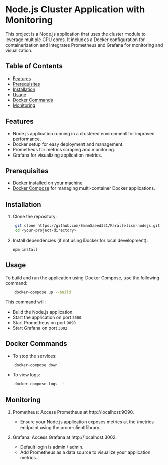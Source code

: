 # Node.js Cluster Application with Monitoring

This project is a Node.js application that uses the cluster module to leverage multiple CPU cores. It includes a Docker configuration for containerization and integrates Prometheus and Grafana for monitoring and visualization.

## Table of Contents

- [Features](#features)
- [Prerequisites](#prerequisites)
- [Installation](#installation)
- [Usage](#usage)
- [Docker Commands](#docker-commands)
- [Monitoring](#monitoring)

## Features

- Node.js application running in a clustered environment for improved performance.
- Docker setup for easy deployment and management.
- Prometheus for metrics scraping and monitoring.
- Grafana for visualizing application metrics.

## Prerequisites

- [Docker](https://www.docker.com/) installed on your machine.
- [Docker Compose](https://docs.docker.com/compose/) for managing multi-container Docker applications.

## Installation

1. Clone the repository:

   ```bash
    git clone https://github.com/EmanSaeed331/Parallelism-nodejs.git
    cd <your-project-directory>
   ```
2. Install dependencies (if not using Docker for local development):

    ```bash
    npm install
    ```
## Usage 
To build and run the application using Docker Compose, use the following command:

```bash
    docker-compose up --build
```
This command will:
 - Build the Node.js application.
 - Start the application on port `3000`.
 - Start Prometheus on port `9090`
 - Start Grafana on port `3002`

## Docker Commands
- To stop the services:
```bash 
    docker-compose down
```
- To view logs:
```bash
    docker-compose logs -f
```
## Monitoring
1. Prometheus: Access Prometheus at http://localhost:9090.
    - Ensure your Node.js application exposes metrics at the /metrics endpoint using the prom-client library.

2. Grafana: Access Grafana at http://localhost:3002.
    - Default login is admin / admin.
    - Add Prometheus as a data source to visualize your application metrics.
